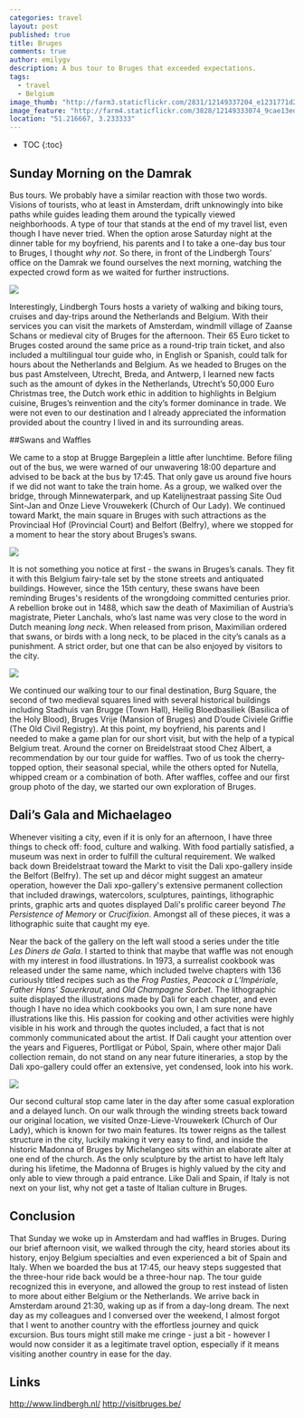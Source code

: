 ```yaml
---
categories: travel
layout: post
published: true
title: Bruges
comments: true
author: emilygv
description: A bus tour to Bruges that exceeded expectations.
tags: 
  - travel
  - Belgium
image_thumb: "http://farm3.staticflickr.com/2831/12149337204_e1231771d2_s.jpg"
image_feature: "http://farm4.staticflickr.com/3828/12149333074_9cae13ed80_o.jpg"
location: "51.216667, 3.233333"
---
```


* TOC
{:toc}

## Sunday Morning on the Damrak 

Bus tours. We probably have a similar reaction with those two words. Visions of tourists, who at least in Amsterdam, drift unknowingly into bike paths while guides leading them around the typically viewed neighborhoods. A type of tour that stands at the end of my travel list, even though I have never tried. When the option arose Saturday night at the dinner table for my boyfriend, his parents and I to take a one-day bus tour to Bruges, I thought *why not*. So there, in front of the Lindbergh Tours’ office on the Damrak we found ourselves the next morning, watching the expected crowd form as we waited for further instructions. 

![](http://farm6.staticflickr.com/5508/12149587606_a07acf4da3.jpg)

Interestingly, Lindbergh Tours hosts a variety of walking and biking tours, cruises and day-trips around the Netherlands and Belgium. With their services you can visit the markets of Amsterdam, windmill village of Zaanse Schans or medieval city of Bruges for the afternoon. Their 65 Euro ticket to Bruges costed around the same price as a round-trip train ticket, and also included a multilingual tour guide who, in English or Spanish, could talk for hours about the Netherlands and Belgium. As we headed to Bruges on the bus past Amstelveen, Utrecht, Breda, and Antwerp, I learned new facts such as the amount of dykes in the Netherlands, Utrecht’s 50,000 Euro Christmas tree, the Dutch work ethic in addition to highlights in Belgium cuisine, Bruges’s reinvention and the city’s former dominance in trade. We were not even to our destination and I already appreciated the information provided about the country I lived in and its surrounding areas.

##Swans and Waffles

We came to a stop at Brugge Bargeplein a little after lunchtime. Before filing out of the bus, we were warned of our unwavering 18:00 departure and advised to be back at the bus by 17:45. That only gave us around five hours if we did not want to take the train home. As a group, we walked over the bridge, through Minnewaterpark, and up Katelijnestraat passing Site Oud Sint-Jan and Onze Lieve Vrouwekerk (Church of Our Lady). We continued toward Markt, the main square in Bruges with such attractions as the Provinciaal Hof (Provincial Court) and Belfort (Belfry), where we stopped for a moment to hear the story about Bruges’s swans. 
 
![](http://farm3.staticflickr.com/2831/12149337204_e1231771d2.jpg)

It is not something you notice at first - the swans in Bruges’s canals. They fit it with this Belgium fairy-tale set by the stone streets and antiquated buildings. However, since the 15th century, these swans have been reminding Bruges's residents of the wrongdoing committed centuries prior. A rebellion broke out in 1488, which saw the death of Maximilian of Austria’s magistrate, Pieter Lanchals, who’s last name was very close to the word in Dutch meaning *long neck*. When released from prison, Maximilian ordered that swans, or birds with a long neck, to be placed in the city’s canals as a punishment. A strict order, but one that can be also enjoyed by visitors to the city.
 
![](http://farm4.staticflickr.com/3804/12149178753_fd69a5388d.jpg)

We continued our walking tour to our final destination, Burg Square, the second of two medieval squares lined with several historical buildings including Stadhuis van Brugge (Town Hall), Heilig Bloedbasiliek (Basilica of the Holy Blood), Bruges Vrije (Mansion of Bruges) and D’oude Civiele Griffie (The Old Civil Registry). At this point, my boyfriend, his parents and I needed to make a game plan for our short visit, but with the help of a typical Belgium treat. Around the corner on Breidelstraat stood Chez Albert, a recommendation by our tour guide for waffles. Two of us took the cherry-topped option, their seasonal special, while the others opted for Nutella, whipped cream or a combination of both. After waffles, coffee and our first group photo of the day, we started our own exploration of Bruges.
 
## Dali’s Gala and Michaelageo

Whenever visiting a city, even if it is only for an afternoon, I have three things to check off: food, culture and walking. With food partially satisfied, a museum was next in order to fulfill the cultural requirement. We walked back down Breidelstraat toward the Markt to visit the Dali xpo-gallery inside the Belfort (Belfry). The set up and décor might suggest an amateur operation, however the Dali xpo-gallery's extensive permanent collection that included drawings, watercolors, sculptures, paintings, lithographic prints, graphic arts and quotes displayed Dali's prolific career beyond *The Persistence of Memory* or *Crucifixion*. Amongst all of these pieces, it was a lithographic suite that caught my eye.
 
Near the back of the gallery on the left wall stood a series under the title *Les Diners de Gala*. I started to think that maybe that waffle was not enough with my interest in food illustrations. In 1973, a surrealist cookbook was released under the same name, which included twelve chapters with 136 curiously titled recipes such as the *Frog Pasties*, *Peacock a L’Impériale*, *Father Hans’ Sauerkraut*, and *Old Champagne Sorbet*. The lithographic suite displayed the illustrations made by Dali for each chapter, and even though I have no idea which cookbooks you own, I am sure none have illustrations like this. His passion for cooking and other activities were highly visible in his work and through the quotes included, a fact that is not commonly communicated about the artist. If Dali caught your attention over the years and Figueres, Portlligat or Púbol, Spain, where other major Dali collection remain, do not stand on any near future itineraries, a stop by the Dali xpo-gallery could offer an extensive, yet condensed, look into his work.

![](http://farm6.staticflickr.com/5534/12149179973_fcd01f8688.jpg)

Our second cultural stop came later in the day after some casual exploration and a delayed lunch. On our walk through the winding streets back toward our original location, we visited Onze-Lieve-Vrouwekerk (Church of Our Lady), which is known for two main features. Its tower reigns as the tallest structure in the city, luckily making it very easy to find, and inside the historic Madonna of Bruges by Michelangeo sits within an elaborate alter at one end of the church. As the only sculpture by the artist to have left Italy during his lifetime, the Madonna of Bruges is highly valued by the city and only able to view through a paid entrance. Like Dali and Spain, if Italy is not next on your list, why not get a taste of Italian culture in Bruges.

## Conclusion

That Sunday we woke up in Amsterdam and had waffles in Bruges. During our brief afternoon visit, we walked through the city, heard stories about its history, enjoy Belgium specialties and even experienced a bit of Spain and Italy. When we boarded the bus at 17:45, our heavy steps suggested that the three-hour ride back would be a three-hour nap. The tour guide recognized this in everyone, and allowed the group to rest instead of listen to more about either Belgium or the Netherlands. We arrive back in Amsterdam around 21:30, waking up as if from a day-long dream. The next day as my colleagues and I conversed over the weekend, I almost forgot that I went to another country with the effortless journey and quick excursion. Bus tours might still make me cringe - just a bit - however I would now consider it as a legitimate travel option, especially if it means visiting another country in ease for the day. 
 
## Links
http://www.lindbergh.nl/
http://visitbruges.be/
 

